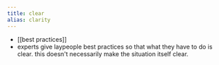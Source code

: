 ```yaml
---
title: clear
alias: clarity
---
```


- [[best practices]]
- experts give laypeople best practices so that what they have to do is clear. this doesn't necessarily make the situation itself clear.

